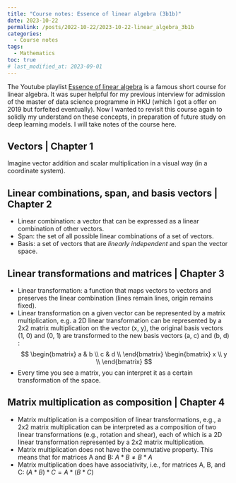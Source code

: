 ```yaml
---
title: "Course notes: Essence of linear algebra (3b1b)"
date: 2023-10-22
permalink: /posts/2022-10-22/2023-10-22-linear_algebra_3b1b
categories:
  - Course notes
tags:
  - Mathematics
toc: true
# last_modified_at: 2023-09-01
---
```


The Youtube playlist [Essence of linear algebra](https://www.youtube.com/playlist?list%253DPLZHQObOWTQDPD3MizzM2xVFitgF8hE_ab) is a famous short course for linear algebra. It was super helpful for my previous interview for admission of the master of data science programme in HKU (which I got a offer on 2019 but forfeited eventually). Now I wanted to revisit this course again to solidly my understand on these concepts, in preparation of future study on deep learning models. I will take notes of the course here.

## Vectors | Chapter 1

Imagine vector addition and scalar multiplication in a visual way (in a coordinate system).

## Linear combinations, span, and basis vectors | Chapter 2

- Linear combination: a vector that can be expressed as a linear combination of other vectors.
- Span: the set of all possible linear combinations of a set of vectors.
- Basis: a set of vectors that are *linearly independent* and span the vector space.

## Linear transformations and matrices | Chapter 3

- Linear transformation: a function that maps vectors to vectors and preserves the linear combination (lines remain lines, origin remains fixed).
- Linear transformation on a given vector can be represented by a matrix multiplication, e.g. a 2D linear transformation can be represented by a 2x2 matrix multiplication on the vector (x, y), the original basis vectors (1, 0) and (0, 1) are transformed to the new basis vectors (a, c) and (b, d) :
$$
\begin{bmatrix}
    a & b \\
    c & d \\
\end{bmatrix}
\begin{bmatrix}
    x \\
    y \\
\end{bmatrix}
$$
- Every time you see a matrix, you can interpret it as a certain transformation of the space.

## Matrix multiplication as composition | Chapter 4

- Matrix multiplication is a composition of linear transformations, e.g., a 2x2 matrix multiplication can be interpreted as a composition of two linear transformations (e.g., rotation and shear), each of which is a 2D linear transformation represented by a 2x2 matrix multiplication.
- Matrix multiplication does not have the commutative property. This means that for matrices A and B: $A * B ≠ B * A$
- Matrix multiplication does have associativity, i.e., for matrices A, B, and C: $(A * B) * C = A * (B * C)$

